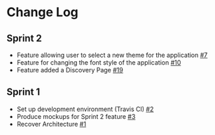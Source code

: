 Change Log
==========

Sprint 2
-------------

* Feature allowing user to select a new theme for the application [#7](https://github.com/AleexCh/SOEN-390-Winter-2019/issues/7)
* Feature for changing the font style of the application [#10](https://github.com/AleexCh/SOEN-390-Winter-2019/issues/10)
* Feature added a Discovery Page [#19](https://github.com/AleexCh/SOEN-390-Winter-2019/issues/19)


Sprint 1
-------------

* Set up development environment (Travis CI) [#2](https://github.com/AleexCh/SOEN-390-Winter-2019/issues/2)
* Produce mockups for Sprint 2 feature [#3](https://github.com/AleexCh/SOEN-390-Winter-2019/issues/3)
* Recover Architecture [#1](https://github.com/AleexCh/SOEN-390-Winter-2019/issues/1) 
